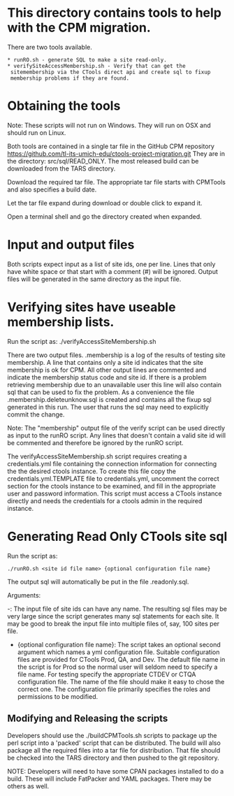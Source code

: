 # This directory contains tools to help with the CPM migration.

There are two tools available.

    * runRO.sh - generate SQL to make a site read-only.
    * verifySiteAccessMembership.sh - Verify that can get the
     sitemembership via the CTools direct api and create sql to fixup
     membership problems if they are found.

# Obtaining the tools

Note: These scripts will not run on Windows. They will run on OSX and should
run on Linux.

Both tools are contained in a single tar file in the GitHub CPM repository
https://github.com/tl-its-umich-edu/ctools-project-migration.git They
are in the directory: src/sql/READ_ONLY.  The most released build can be
downloaded from the TARS directory.

Download the required tar file. The appropriate tar file starts with
CPMTools and also specifies a build date.

Let the tar file expand during download or double click to expand it.

Open a terminal shell and go the directory created when expanded.

# Input and output files

Both scripts expect input as a list of site ids, one per line.  Lines
that only have white space or that start with a comment (#) will be
ignored.  Output files will be generated in the same directory as the
input file.

# Verifying sites have useable membership lists. #

Run the script as:
    ./verifyAccessSiteMembership.sh <site id file name>

There are two output files.  <site id file name>.membership is a log
of the results of testing site membership. A line that contains only a
site id indicates that the site membership is ok for CPM.  All other
output lines are commented and indicate the membership status code and
site id.  If there is a problem retrieving membership due to an
unavailable user this line will also contain sql that can be used to
fix the problem.  As a convenience the file <site id file
name>.membership.deleteunknow.sql is created and contains all the
fixup sql generated in this run.  The user that runs the sql may need
to explicitly commit the change.

Note: The "membership" output file of the verify script can be used
directly as input to the runRO script.  Any lines that doesn't contain
a valid site id will be commented and therefore be ignored by the
runRO script.

The verifyAccessSiteMembership.sh script requires creating a
credentials.yml file containing the connection information for
connecting the the desired ctools instance.  To create this file copy
the credentials.yml.TEMPLATE file to credentials.yml, uncomment the
correct section for the ctools instance to be examined, and fill in
the appropriate user and password information. This script must access
a CTools instance directly and needs the credentials for a ctools
admin in the required instance.

# Generating Read Only CTools site sql #

Run the script as:

    ./runRO.sh <site id file name> {optional configuration file name}

The output sql will automatically be put in the file <site id file
name>.readonly.sql.

Arguments:

-<site id file name>: The input file of site ids can have any name. The
resulting sql files may be very large since the script generates many
sql statements for each site.  It may be good to break the input file
into multiple files of, say, 100 sites per file.

- {optional configuration file name}: The script takes an optional
second argument which names a yml configuration file. Suitable
configuration files are provided for CTools Prod, QA, and Dev. The
default file name in the script is for Prod so the normal user will
seldom need to specify a file name. For testing specify the
appropriate CTDEV or CTQA configuration file.  The name of the file
should make it easy to chose the correct one.  The configuration file
primarily specifies the roles and permissions to be modified.

## Modifying and Releasing  the scripts ##

Developers should use the ./buildCPMTools.sh scripts to package up the
perl script into a 'packed' script that can be distributed. The build
will also package all the required files into a tar file for
distribution.  That file should be checked into the TARS directory and
then pushed to the git repository.

NOTE: Developers will need to have some CPAN packages installed to do
a build.  These will include FatPacker and YAML packages.  There may be
others as well.

